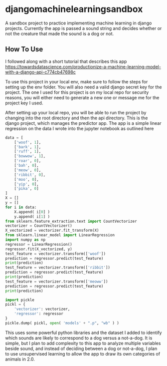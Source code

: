 # djangomachinelearningsandbox

A sandbox project to practice implementing machine learning in django projects. Currently the app is passed a sound string and decides whether or not the creature that made the sound is a dog or not. 

## How To Use

I followed along with a short tutorial that describes this app
https://towardsdatascience.com/productionize-a-machine-learning-model-with-a-django-api-c774cb47698c

To use this project in your local env, make sure to follow the steps for setting up the env folder. You will also need a valid django secret key for the project. The one I used for this project is on my local repo for security reasons, you will either need to generate a new one or message me for the project key I used. 

After setting up your local repo, you will be able to run the project by changing into the root directory and then the api directory. This is the django project, which manages the predictor app. The app is a simple linear regression on the data I wrote into the jupyter notebook as outlined here

```python
data = [
    ['woof', 1],
    ['bark', 1],
    ['ruff', 1],
    ['bowwow', 1],
    ['roar', 0],
    ['bah', 0],
    ['meow', 0],
    ['ribbit', 0],
    ['moo', 0],
    ['yip', 0],
    ['pika', 0]
]
X = []
y = []
for i in data:
    X.append( i[0] )
    y.append( i[1] )
from sklearn.feature_extraction.text import CountVectorizer
vectorizer = CountVectorizer()
X_vectorized = vectorizer.fit_transform(X)
from sklearn.linear_model import LinearRegression
import numpy as np
regressor = LinearRegression()
regressor.fit(X_vectorized, y)
test_feature = vectorizer.transform(['woof'])
prediction = regressor.predict(test_feature)
print(prediction)
test_feature = vectorizer.transform(['ribbit'])
prediction = regressor.predict(test_feature)
print(prediction)
test_feature = vectorizer.transform(['meoww'])
prediction = regressor.predict(test_feature)
print(prediction)

import pickle
pickl = {
    'vectorizer': vectorizer,
    'regressor': regressor
}
pickle.dump( pickl, open( 'models' + ".p", "wb" ) )
```
This uses some powerful python libraries and the dataset I added to identify which sounds are likely to correspond to a dog versus a not-a-dog. It is simple, but I plan to add complexity to this app to analyze multiple variables beside sound, and instead of deciding between a dog or not-a-dog, I plan to use unsupervised learning to allow the app to draw its own categories of animals in 2.0.
